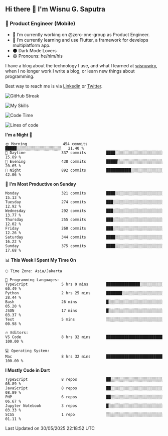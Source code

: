 ## Hi there 👋 I'm Wisnu G. Saputra

### :mobile_phone_off: Product Engineer (Mobile)

- 🔭 I’m currently working on @zero-one-group as Product Engineer.
- 🌱 I’m currently learning and use Flutter, a framework for develops multiplatform app.
- 🌑 Dark Mode Lovers
- 😄 Pronouns: he/him/his

I have a blog about the technology I use, and what I learned at [wisnuwiry](https://wisnuwiry.space/), when I no longer work I write a blog, or learn new things about programming.

Best way to reach me is via [Linkedin](https://www.linkedin.com/in/wisnu-saputra/) or [Twitter](https://twitter.com/wisnuwiry).

![GitHub Streak](https://streak-stats.demolab.com?user=wisnuwiry&theme=dark&hide_border=true)

![My Skills](https://skillicons.dev/icons?i=dart,flutter,kotlin,swift,go,js,css,neovim,git,linux&perline=5)

<!--START_SECTION:waka-->
![Code Time](http://img.shields.io/badge/Code%20Time-1%2C906%20hrs%2029%20mins-blue)

![Lines of code](https://img.shields.io/badge/From%20Hello%20World%20I%27ve%20Written-4.0%20million%20lines%20of%20code-blue)

**I'm a Night 🦉** 

```text
🌞 Morning                454 commits         █████░░░░░░░░░░░░░░░░░░░░   21.40 % 
🌆 Daytime                337 commits         ████░░░░░░░░░░░░░░░░░░░░░   15.89 % 
🌃 Evening                438 commits         █████░░░░░░░░░░░░░░░░░░░░   20.65 % 
🌙 Night                  892 commits         ███████████░░░░░░░░░░░░░░   42.06 % 
```
📅 **I'm Most Productive on Sunday** 

```text
Monday                   321 commits         ████░░░░░░░░░░░░░░░░░░░░░   15.13 % 
Tuesday                  274 commits         ███░░░░░░░░░░░░░░░░░░░░░░   12.92 % 
Wednesday                292 commits         ███░░░░░░░░░░░░░░░░░░░░░░   13.77 % 
Thursday                 255 commits         ███░░░░░░░░░░░░░░░░░░░░░░   12.02 % 
Friday                   260 commits         ███░░░░░░░░░░░░░░░░░░░░░░   12.26 % 
Saturday                 344 commits         ████░░░░░░░░░░░░░░░░░░░░░   16.22 % 
Sunday                   375 commits         ████░░░░░░░░░░░░░░░░░░░░░   17.68 % 
```


📊 **This Week I Spent My Time On** 

```text
🕑︎ Time Zone: Asia/Jakarta

💬 Programming Languages: 
TypeScript               5 hrs 9 mins        ███████████████░░░░░░░░░░   60.49 % 
Python                   2 hrs 25 mins       ███████░░░░░░░░░░░░░░░░░░   28.44 % 
Bash                     26 mins             █░░░░░░░░░░░░░░░░░░░░░░░░   05.20 % 
JSON                     17 mins             █░░░░░░░░░░░░░░░░░░░░░░░░   03.37 % 
Text                     5 mins              ░░░░░░░░░░░░░░░░░░░░░░░░░   00.98 % 

🔥 Editors: 
VS Code                  8 hrs 32 mins       █████████████████████████   100.00 % 

💻 Operating System: 
Mac                      8 hrs 32 mins       █████████████████████████   100.00 % 
```

**I Mostly Code in Dart** 

```text
TypeScript               8 repos             ██░░░░░░░░░░░░░░░░░░░░░░░   08.89 % 
JavaScript               8 repos             ██░░░░░░░░░░░░░░░░░░░░░░░   08.89 % 
PHP                      6 repos             ██░░░░░░░░░░░░░░░░░░░░░░░   06.67 % 
Jupyter Notebook         3 repos             █░░░░░░░░░░░░░░░░░░░░░░░░   03.33 % 
SCSS                     1 repo              ░░░░░░░░░░░░░░░░░░░░░░░░░   01.11 % 
```




 Last Updated on 30/05/2025 22:18:52 UTC
<!--END_SECTION:waka-->
